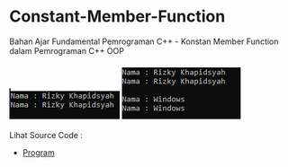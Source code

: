 # Constant-Member-Function
Bahan Ajar Fundamental Pemrograman C++ - Konstan Member Function dalam Pemrograman C++ OOP<br><br>
<img src="https://github.com/RizkyKhapidsyah/Constant-Member-Function/blob/master/Result/001.PNG">
<img src="https://github.com/RizkyKhapidsyah/Constant-Member-Function/blob/master/Result/002.PNG"><br><br>
Lihat Source Code : <br>
- <a href="https://github.com/RizkyKhapidsyah/Constant-Member-Function/blob/master/Source.cpp">Program</a>
